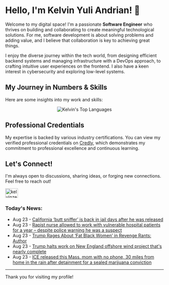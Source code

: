 # Hello, I'm Kelvin Yuli Andrian! 👋

Welcome to my digital space! I'm a passionate **Software Engineer** who thrives on building and collaborating to create meaningful technological solutions. For me, software development is about solving problems and adding value, and I believe that collaboration is key to achieving great things.

I enjoy the diverse journey within the tech world, from designing efficient backend systems and managing infrastructure with a DevOps approach, to crafting intuitive user experiences on the frontend. I also have a keen interest in cybersecurity and exploring low-level systems.

## My Journey in Numbers & Skills

Here are some insights into my work and skills:

<p align="center">
  <img src="https://github-readme-stats.vercel.app/api/top-langs/?username=kelvinzer0&layout=compact&theme=radical" alt="Kelvin's Top Languages" />
</p>

## Professional Credentials

My expertise is backed by various industry certifications. You can view my verified professional credentials on [Credly](https://www.credly.com/users/kelvin-yuli-andrian/badges), which demonstrates my commitment to professional excellence and continuous learning.

## Let's Connect!

I'm always open to discussions, sharing ideas, or forging new connections. Feel free to reach out!

<p align="left">
    <a href="https://linkedin.com/in/kelvinzero" target="blank"><img align="center" src="https://cdn.jsdelivr.net/npm/simple-icons@3.0.1/icons/linkedin.svg" alt="kelvinzero" height="30" width="40" /></a>
</p>

### Today's News:

<!-- feed start -->
- Aug 23 - [California ‘butt sniffer’ is back in jail days after he was released](https://www.yahoo.com/news/articles/california-butt-sniffer-back-jail-214315862.html)
- Aug 23 - [Rapist nurse allowed to work with vulnerable hospital patients for a year – despite police warning he was a suspect](https://www.yahoo.com/news/articles/rapist-nurse-allowed-vulnerable-hospital-184246641.html)
- Aug 23 - [Trump Rages About ‘Fat Black Women’ in Revenge Rants: Author](https://www.yahoo.com/news/articles/trump-rages-fat-black-women-084625566.html)
- Aug 23 - [Trump halts work on New England offshore wind project that's nearly complete](https://www.yahoo.com/news/articles/trump-halts-england-offshore-wind-165512460.html)
- Aug 23 - [ICE released this Mass. mom with no phone, 30 miles from home in the rain after detainment for a sealed marijuana conviction](https://www.yahoo.com/news/articles/ice-released-mass-mom-no-144711395.html)
<!-- feed end -->

---

Thank you for visiting my profile!

